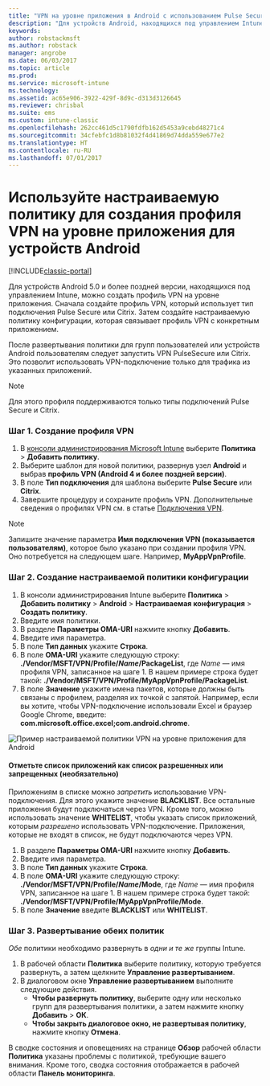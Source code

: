 ```yaml
---
title: "VPN на уровне приложения в Android с использованием Pulse Secure"
description: "Для устройств Android, находящихся под управлением Intune, можно создать профиль VPN на уровне приложения."
keywords: 
author: robstackmsft
ms.author: robstack
manager: angrobe
ms.date: 06/03/2017
ms.topic: article
ms.prod: 
ms.service: microsoft-intune
ms.technology: 
ms.assetid: ac65e906-3922-429f-8d9c-d313d3126645
ms.reviewer: chrisbal
ms.suite: ems
ms.custom: intune-classic
ms.openlocfilehash: 262cc461d5c1790fdfb162d5453a9cebd48271c4
ms.sourcegitcommit: 34cfebfc1d8b81032f4d41869d74dda559e677e2
ms.translationtype: HT
ms.contentlocale: ru-RU
ms.lasthandoff: 07/01/2017
---
```

# <a name="use-a-custom-policy-to-create-a-per-app-vpn-profile-for-android-devices"></a>Используйте настраиваемую политику для создания профиля VPN на уровне приложения для устройств Android

[!INCLUDE[classic-portal](../includes/classic-portal.md)]

Для устройств Android 5.0 и более поздней версии, находящихся под управлением Intune, можно создать профиль VPN на уровне приложения. Сначала создайте профиль VPN, который использует тип подключения Pulse Secure или Citrix. Затем создайте настраиваемую политику конфигурации, которая связывает профиль VPN с конкретным приложением. 

После развертывания политики для групп пользователей или устройств Android пользователям следует запустить VPN PulseSecure или Citrix. Это позволит использовать VPN-подключение только для трафика из указанных приложений.

> [!NOTE]
>
> Для этого профиля поддерживаются только типы подключений Pulse Secure и Citrix.


### <a name="step-1-create-a-vpn-profile"></a>Шаг 1. Создание профиля VPN

1. В [консоли администрирования Microsoft Intune](https://manage.microsoft.com) выберите **Политика** > **Добавить политику**.
2. Выберите шаблон для новой политики, развернув узел **Android** и выбрав **профиль VPN (Android 4 и более поздней версии)**.
3. В поле **Тип подключения** для шаблона выберите **Pulse Secure** или **Citrix**.
4. Завершите процедуру и сохраните профиль VPN. Дополнительные сведения о профилях VPN см. в статье [Подключения VPN](../deploy-use/vpn-connections-in-microsoft-intune.md).

> [!NOTE]
>
> Запишите значение параметра **Имя подключения VPN (показывается пользователям)**, которое было указано при создании профиля VPN. Оно потребуется на следующем шаге. Например, **MyAppVpnProfile**.

### <a name="step-2-create-a-custom-configuration-policy"></a>Шаг 2. Создание настраиваемой политики конфигурации

   1. В консоли администрирования Intune выберите **Политика** > **Добавить политику** > **Android** > **Настраиваемая конфигурация** > **Создать политику**.
   2. Введите имя политики.
   3. В разделе **Параметры OMA-URI** нажмите кнопку **Добавить**.
   4. Введите имя параметра.
   5. В поле **Тип данных** укажите **Строка**.
   6. В поле **OMA-URI** укажите следующую строку: **./Vendor/MSFT/VPN/Profile/*Name*/PackageList**, где *Name* — имя профиля VPN, записанное на шаге 1. В нашем примере строка будет такой: **./Vendor/MSFT/VPN/Profile/MyAppVpnProfile/PackageList**.
   7.   В поле **Значение** укажите имена пакетов, которые должны быть связаны с профилем, разделяя их точкой с запятой. Например, если вы хотите, чтобы VPN-подключение использовали Excel и браузер Google Chrome, введите: **com.microsoft.office.excel;com.android.chrome**.

![Пример настраиваемой политики VPN на уровне приложения для Android](./media/android_per_app_vpn_oma_uri.png)

#### <a name="set-your-app-list-to-blacklist-or-whitelist-optional"></a>Отметьте список приложений как список разрешенных или запрещенных (необязательно)
  Приложениям в списке можно *запретить* использование VPN-подключения. Для этого укажите значение **BLACKLIST**. Все остальные приложения будут подключаться через VPN.
Кроме того, можно использовать значение **WHITELIST**, чтобы указать список приложений, которым *разрешено* использовать VPN-подключение. Приложения, которые не входят в список, не будут подключаются через VPN.
  1.    В разделе **Параметры OMA-URI** нажмите кнопку **Добавить**.
  2.    Введите имя параметра.
  3.    В поле **Тип данных** укажите **Строка**.
  4.    В поле **OMA-URI** укажите следующую строку: **./Vendor/MSFT/VPN/Profile/*Name*/Mode**, где *Name* — имя профиля VPN, записанное на шаге 1. В нашем примере строка будет такой: **./Vendor/MSFT/VPN/Profile/MyAppVpnProfile/Mode**.
  5.    В поле **Значение** введите **BLACKLIST** или **WHITELIST**.



### <a name="step-3-deploy-both-policies"></a>Шаг 3. Развертывание обеих политик

*Обе* политики необходимо развернуть в *одни и те же* группы Intune.

1.  В рабочей области **Политика** выберите политику, которую требуется развернуть, а затем щелкните **Управление развертыванием**.
2.  В диалоговом окне **Управление развертыванием** выполните следующие действия.
    -   **Чтобы развернуть политику**, выберите одну или несколько групп для развертывания политики, а затем нажмите кнопку **Добавить** > **ОК**.
    -   **Чтобы закрыть диалоговое окно, не развертывая политику**, нажмите кнопку **Отмена**.

В сводке состояния и оповещениях на странице **Обзор** рабочей области **Политика** указаны проблемы с политикой, требующие вашего внимания. Кроме того, сводка состояния отображается в рабочей области **Панель мониторинга**.
